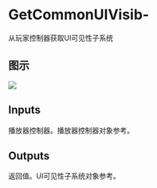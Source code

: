 # GetCommonUIVisib-

从玩家控制器获取UI可见性子系统

## 图示

![]($-20221218-20295655.png)

## Inputs

播放器控制器。播放器控制器对象参考。  

## Outputs

返回值。UI可见性子系统对象参考。
